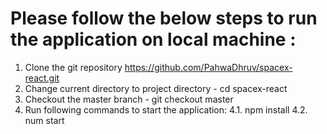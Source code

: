 # Please follow the below steps to run the application on local machine : 
1. Clone the git repository https://github.com/PahwaDhruv/spacex-react.git
2. Change current directory to project directory - cd spacex-react
3. Checkout the master branch - git checkout master
4. Run following commands to start the application:
4.1. npm install
4.2. num start
